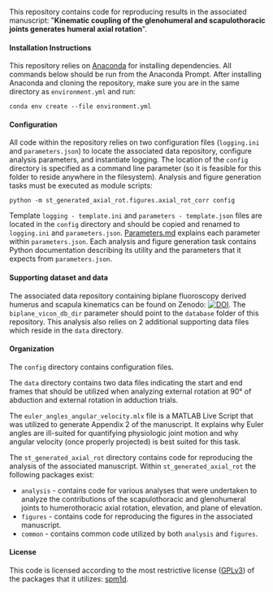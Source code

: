 This repository contains code for reproducing results in the associated manuscript: "**Kinematic coupling of the glenohumeral and scapulothoracic joints generates humeral axial rotation**".

#### Installation Instructions

This repository relies on [Anaconda](https://www.anaconda.com/products/individual) for installing dependencies. All commands below should be run from the Anaconda Prompt. After installing Anaconda and cloning the repository, make sure you are in the same directory as `environment.yml` and run:

`conda env create --file environment.yml`

#### Configuration

All code within the repository relies on two configuration files (`logging.ini` and `parameters.json`) to locate the associated data repository, configure analysis parameters, and instantiate logging. The location of the `config` directory is specified as a command line parameter (so it is feasible for this folder to reside anywhere in the filesystem). Analysis and figure generation tasks must be executed as module scripts:

`python -m st_generated_axial_rot.figures.axial_rot_corr config`

Template `logging - template.ini` and `parameters - template.json` files are located in the `config` directory and should be copied and renamed to `logging.ini` and `parameters.json`. [Parameters.md](Parameters.md) explains each parameter within `parameters.json`. Each analysis and figure generation task contains Python documentation describing its utility and the parameters that it expects from `parameters.json`.

#### Supporting dataset and data

The associated data repository containing biplane fluoroscopy derived humerus and scapula kinematics can be found on Zenodo: [![DOI](https://zenodo.org/badge/DOI/10.5281/zenodo.4536684.svg)](https://doi.org/10.5281/zenodo.4536684). The `biplane_vicon_db_dir` parameter should point to the `database` folder of this repository. This analysis also relies on 2 additional supporting data files which reside in the `data` directory.

#### Organization

The `config` directory contains configuration files.

The `data` directory contains two data files indicating the start and end frames that should be utilized when analyzing external rotation at 90&deg; of abduction and external rotation in adduction trials.

The `euler_angles_angular_velocity.mlx` file is a MATLAB Live Script that was utilized to generate Appendix 2 of the manuscript. It explains why Euler angles are ill-suited for quantifying physiologic joint motion and why angular velocity (once properly projected) is best suited for this task.

The `st_generated_axial_rot` directory contains code for reproducing the analysis of the associated manuscript. Within `st_generated_axial_rot` the following packages exist:

* `analysis` - contains code for various analyses that were undertaken to analyze the contributions of the scapulothoracic and glenohumeral joints to humerothoracic axial rotation, elevation, and plane of elevation.
* `figures` - contains code for reproducing the figures in the associated manuscript.
* `common` - contains common code utilized by both `analysis` and `figures`.

#### License

This code is licensed according to the most restrictive license ([GPLv3](https://choosealicense.com/licenses/gpl-3.0/)) of the packages that it utilizes: [spm1d](https://github.com/0todd0000/spm1d).
